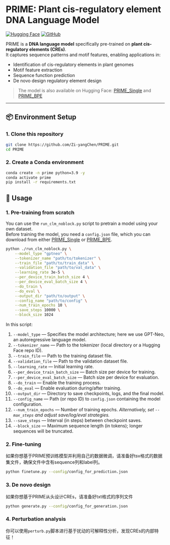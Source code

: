 # PRIME: Plant cis-regulatory element DNA Language Model

[![Hugging Face](https://img.shields.io/badge/HuggingFace-Model-yellow)](https://huggingface.co/Zi-yangChen/PRIME_Single)
[![GitHub](https://img.shields.io/badge/GitHub-Repo-blue)](https://github.com/Zi-yangChen/PRIME)

PRIME is a **DNA language model** specifically pre-trained on **plant cis-regulatory elements (CREs)**.  
It captures sequence patterns and motif features, enabling applications in:
- Identification of cis-regulatory elements in plant genomes
- Motif feature extraction
- Sequence function prediction
- De novo design regulatory element design

> The model is also available on Hugging Face: [PRIME_Single](https://huggingface.co/Zi-yangChen/PRIME_Single) and [PRIME_BPE](https://huggingface.co/Zi-yangChen/PRIME_BPE)

---

## 📦 Environment Setup

### 1. Clone this repository
```bash
git clone https://github.com/Zi-yangChen/PRIME.git
cd PRIME
```

### 2. Create a Conda environment
```bash
conda create -n prime python=3.9 -y
conda activate prime
pip install -r requirements.txt
```

## 🚀 Usage

### 1. Pre-training from scratch
You can use the `run_clm_noblock.py` script to pretrain a model using your own dataset.  
Before training the model, you need a `config.json` file, which you can download from either [PRIME_Single](https://huggingface.co/Zi-yangChen/PRIME_Single) or [PRIME_BPE](https://huggingface.co/Zi-yangChen/PRIME_BPE).

```bash
python ./run_clm_noblock.py \
    --model_type "gptneo" \
    --tokenizer_name "path/to/tokenizer" \
    --train_file "path/to/train_data" \
    --validation_file "path/to/val_data" \
    --learning_rate 3e-5 \
    --per_device_train_batch_size 4 \
    --per_device_eval_batch_size 4 \
    --do_train \
    --do_eval \
    --output_dir "path/to/output" \
    --config_name "path/to/config" \
    --num_train_epochs 10 \
    --save_steps 10000 \
    --block_size 1024
```

In this script:  
1. `--model_type` — Specifies the model architecture; here we use GPT-Neo, an autoregressive language model.
2. `--tokenizer_name` — Path to the tokenizer (local directory or a Hugging Face repo ID).
3. `--train_file` — Path to the training dataset file.
4. `--validation_file` — Path to the validation dataset file.
5. `--learning_rate` — Initial learning rate.
6. `--per_device_train_batch_size` — Batch size per device for training.
7. `--per_device_eval_batch_size` — Batch size per device for evaluation.
8. `--do_train` — Enable the training process.
9. `--do_eval` — Enable evaluation during/after training.
10. `--output_dir` — Directory to save checkpoints, logs, and the final model.
11. `--config_name` — Path (or repo ID) to `config.json` containing the model configuration.
12. `--num_train_epochs` — Number of training epochs. *Alternatively, set `--max_steps` and adjust save/log/eval strategies.*
13. `--save_steps` — Interval (in steps) between checkpoint saves.
14. `--block_size` — Maximum sequence length (in tokens); longer sequences will be truncated.

### 2. Fine-tuning
如果你想基于PRIME预训练模型并利用自己的数据微调，请准备好tsv格式的数据集文件，确保文件中含有sequence列和label列。
```bash
python finetune.py --config/config_for_prediction.json
```

### 3. De novo design
如果你想基于PRIME从头设计CREs，请准备好txt格式的序列文件
```bash
python generate.py --config/config_for_generation.json
```

### 4. Perturbation analysis
你可以使用`perturb.py`脚本进行基于扰动的可解释性分析，发现CREs的内部特征！
